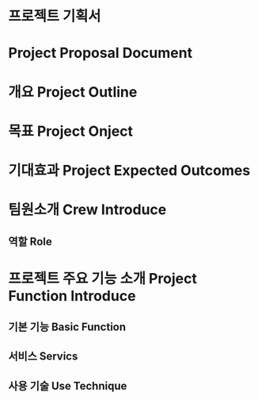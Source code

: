 # 프로젝트 기획서
# Project Proposal Document

# 개요 Project Outline

# 목표 Project Onject

# 기대효과 Project Expected Outcomes


# 팀원소개 Crew Introduce

## 역할 Role


# 프로젝트 주요 기능 소개 Project Function Introduce

## 기본 기능 Basic Function

## 서비스 Servics

## 사용 기술 Use Technique
